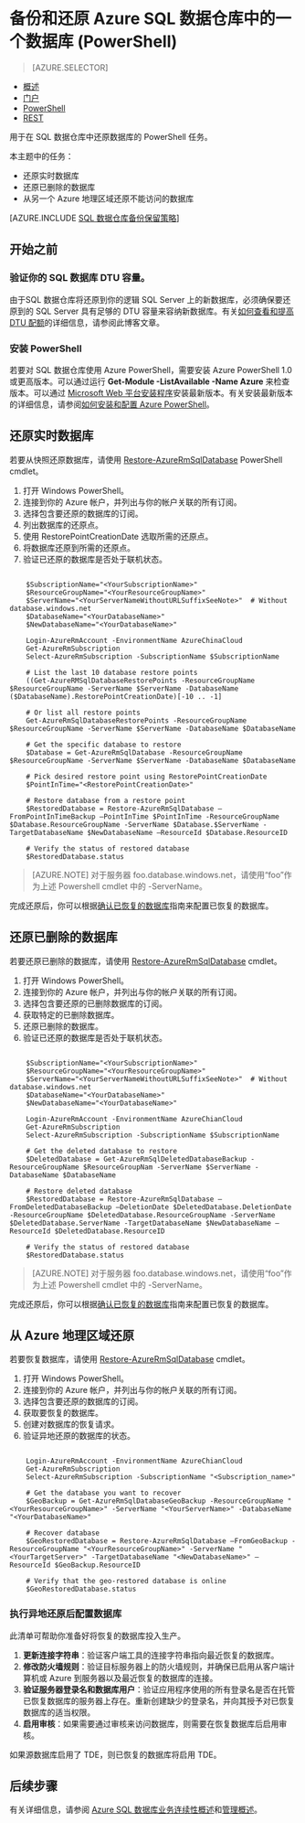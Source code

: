 <properties
   pageTitle="在 Azure SQL 数据仓库中还原数据库 (PowerShell) | Azure"
   description="PowerShell 任务，用于还原 Azure SQL 数据仓库中实时的、已删除的或无法访问的数据库。"
   services="sql-data-warehouse"
   documentationCenter="NA"
   authors="elfisher"
   manager="barbkess"
   editor=""/>

<tags
   ms.service="sql-data-warehouse"
   ms.date="05/05/2016"
   wacn.date="06/13/2016"/>

# 备份和还原 Azure SQL 数据仓库中的一个数据库 (PowerShell)

> [AZURE.SELECTOR]
- [概述](/documentation/articles/sql-data-warehouse-overview-manage-database-restore/)
- [门户](/documentation/articles/sql-data-warehouse-manage-database-restore-portal/)
- [PowerShell](/documentation/articles/sql-data-warehouse-manage-database-restore-powershell/)
- [REST](/documentation/articles/sql-data-warehouse-manage-database-restore-rest-api/)

用于在 SQL 数据仓库中还原数据库的 PowerShell 任务。

本主题中的任务：

- 还原实时数据库
- 还原已删除的数据库
- 从另一个 Azure 地理区域还原不能访问的数据库

[AZURE.INCLUDE [SQL 数据仓库备份保留策略](../../includes/sql-data-warehouse-backup-retention-policy)]


## 开始之前

### 验证你的 SQL 数据库 DTU 容量。 
由于SQL 数据仓库将还原到你的逻辑 SQL Server 上的新数据库，必须确保要还原到的 SQL Server 具有足够的 DTU 容量来容纳新数据库。有关[如何查看和提高 DTU 配额][]的详细信息，请参阅此博客文章。

### 安装 PowerShell

若要对 SQL 数据仓库使用 Azure PowerShell，需要安装 Azure PowerShell 1.0 或更高版本。可以通过运行 **Get-Module -ListAvailable -Name Azure** 来检查版本。可以通过 [Microsoft Web 平台安装程序][]安装最新版本。有关安装最新版本的详细信息，请参阅[如何安装和配置 Azure PowerShell][]。

## 还原实时数据库

若要从快照还原数据库，请使用 [Restore-AzureRmSqlDatabase][] PowerShell cmdlet。

1. 打开 Windows PowerShell。
2. 连接到你的 Azure 帐户，并列出与你的帐户关联的所有订阅。
3. 选择包含要还原的数据库的订阅。
4. 列出数据库的还原点。
5. 使用 RestorePointCreationDate 选取所需的还原点。
6. 将数据库还原到所需的还原点。
7. 验证已还原的数据库是否处于联机状态。

```

    $SubscriptionName="<YourSubscriptionName>"
    $ResourceGroupName="<YourResourceGroupName>"
    $ServerName="<YourServerNameWithoutURLSuffixSeeNote>"  # Without database.windows.net
    $DatabaseName="<YourDatabaseName>"
    $NewDatabaseName="<YourDatabaseName>"
    
    Login-AzureRmAccount -EnvironmentName AzureChinaCloud
    Get-AzureRmSubscription
    Select-AzureRmSubscription -SubscriptionName $SubscriptionName
    
    # List the last 10 database restore points
    ((Get-AzureRMSqlDatabaseRestorePoints -ResourceGroupName $ResourceGroupName -ServerName $ServerName -DatabaseName ($DatabaseName).RestorePointCreationDate)[-10 .. -1]
    
    # Or list all restore points
    Get-AzureRmSqlDatabaseRestorePoints -ResourceGroupName $ResourceGroupName -ServerName $ServerName -DatabaseName $DatabaseName
    
    # Get the specific database to restore
    $Database = Get-AzureRmSqlDatabase -ResourceGroupName $ResourceGroupName -ServerName $ServerName -DatabaseName $DatabaseName
    
    # Pick desired restore point using RestorePointCreationDate
    $PointInTime="<RestorePointCreationDate>"  
    
    # Restore database from a restore point
    $RestoredDatabase = Restore-AzureRmSqlDatabase –FromPointInTimeBackup –PointInTime $PointInTime -ResourceGroupName $Database.ResourceGroupName -ServerName $Database.$ServerName -TargetDatabaseName $NewDatabaseName –ResourceId $Database.ResourceID
    
    # Verify the status of restored database
    $RestoredDatabase.status

```

>[AZURE.NOTE] 对于服务器 foo.database.windows.net，请使用“foo”作为上述 Powershell cmdlet 中的 -ServerName。

完成还原后，你可以根据[确认已恢复的数据库][]指南来配置已恢复的数据库。

## 还原已删除的数据库

若要还原已删除的数据库，请使用 [Restore-AzureRmSqlDatabase][] cmdlet。

1. 打开 Windows PowerShell。
2. 连接到你的 Azure 帐户，并列出与你的帐户关联的所有订阅。
3. 选择包含要还原的已删除数据库的订阅。
4. 获取特定的已删除数据库。
5. 还原已删除的数据库。
6. 验证已还原的数据库是否处于联机状态。

```

    $SubscriptionName="<YourSubscriptionName>"
    $ResourceGroupName="<YourResourceGroupName>"
    $ServerName="<YourServerNameWithoutURLSuffixSeeNote>"  # Without database.windows.net
    $DatabaseName="<YourDatabaseName>"
    $NewDatabaseName="<YourDatabaseName>"
    
    Login-AzureRmAccount -EnvironmentName AzureChianCloud
    Get-AzureRmSubscription
    Select-AzureRmSubscription -SubscriptionName $SubscriptionName
    
    # Get the deleted database to restore
    $DeletedDatabase = Get-AzureRmSqlDeletedDatabaseBackup -ResourceGroupName $ResourceGroupNam -ServerName $ServerName -DatabaseName $DatabaseName
    
    # Restore deleted database
    $RestoredDatabase = Restore-AzureRmSqlDatabase –FromDeletedDatabaseBackup –DeletionDate $DeletedDatabase.DeletionDate -ResourceGroupName $DeletedDatabase.ResourceGroupName -ServerName $DeletedDatabase.ServerName -TargetDatabaseName $NewDatabaseName –ResourceId $DeletedDatabase.ResourceID
    
    # Verify the status of restored database
    $RestoredDatabase.status

```

>[AZURE.NOTE] 对于服务器 foo.database.windows.net，请使用“foo”作为上述 Powershell cmdlet 中的 -ServerName。

完成还原后，你可以根据[确认已恢复的数据库][]指南来配置已恢复的数据库。

## 从 Azure 地理区域还原

若要恢复数据库，请使用 [Restore-AzureRmSqlDatabase][] cmdlet。

1. 打开 Windows PowerShell。
2. 连接到你的 Azure 帐户，并列出与你的帐户关联的所有订阅。
3. 选择包含要还原的数据库的订阅。
4. 获取要恢复的数据库。
5. 创建对数据库的恢复请求。
6. 验证异地还原的数据库的状态。

```

    Login-AzureRmAccount -EnvironmentName AzureChianCloud
    Get-AzureRmSubscription
    Select-AzureRmSubscription -SubscriptionName "<Subscription_name>"
    
    # Get the database you want to recover
    $GeoBackup = Get-AzureRmSqlDatabaseGeoBackup -ResourceGroupName "<YourResourceGroupName>" -ServerName "<YourServerName>" -DatabaseName "<YourDatabaseName>"
    
    # Recover database
    $GeoRestoredDatabase = Restore-AzureRmSqlDatabase –FromGeoBackup -ResourceGroupName "<YourResourceGroupName>" -ServerName "<YourTargetServer>" -TargetDatabaseName "<NewDatabaseName>" –ResourceId $GeoBackup.ResourceID
    
    # Verify that the geo-restored database is online
    $GeoRestoredDatabase.status

```

### 执行异地还原后配置数据库
此清单可帮助你准备好将恢复的数据库投入生产。

1. **更新连接字符串**：验证客户端工具的连接字符串指向最近恢复的数据库。
2. **修改防火墙规则**：验证目标服务器上的防火墙规则，并确保已启用从客户端计算机或 Azure 到服务器以及最近恢复的数据库的连接。
3. **验证服务器登录名和数据库用户**：验证应用程序使用的所有登录名是否在托管已恢复数据库的服务器上存在。重新创建缺少的登录名，并向其授予对已恢复数据库的适当权限。 
4. **启用审核**：如果需要通过审核来访问数据库，则需要在恢复数据库后启用审核。

如果源数据库启用了 TDE，则已恢复的数据库将启用 TDE。


## 后续步骤
有关详细信息，请参阅 [Azure SQL 数据库业务连续性概述][]和[管理概述][]。

<!--Image references-->

<!--Article references-->
[Azure SQL 数据库业务连续性概述]: /documentation/articles/sql-database-business-continuity/
[确认已恢复的数据库]: /documentation/articles/sql-database-recovered-finalize/
[如何安装和配置 Azure PowerShell]: /documentation/articles/powershell-install-configure/
[管理概述]: /documentation/articles/sql-data-warehouse-overview-manage/

<!--MSDN references-->
[Create database restore request]: https://msdn.microsoft.com/zh-cn/library/azure/dn509571.aspx
[Database operation status]: https://msdn.microsoft.com/zh-cn/library/azure/dn720371.aspx
[Get restorable dropped database]: https://msdn.microsoft.com/zh-cn/library/azure/dn509574.aspx
[List restorable dropped databases]: https://msdn.microsoft.com/zh-cn/library/azure/dn509562.aspx
[Restore-AzureRmSqlDatabase]: https://msdn.microsoft.com/zh-cn/library/mt693390.aspx

<!--Blog references-->
[如何查看和提高 DTU 配额]: https://azure.microsoft.com/blog/azure-limits-quotas-increase-requests/

<!--Other Web references-->
[Azure Portal]: https://manage.windowsazure.cn/
[Microsoft Web 平台安装程序]: https://aka.ms/webpi-azps

<!---HONumber=Mooncake_0606_2016-->